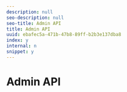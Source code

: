 ```yaml
---
description: null
seo-description: null
seo-title: Admin API
title: Admin API
uuid: ebafec5a-471b-47b8-89ff-b2b3e137dba8
index: y
internal: n
snippet: y
---
```


# Admin API

